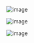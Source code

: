 ![image](https://github.com/user-attachments/assets/81d6df3e-ed3c-4684-a9f8-8a5ece3bb6fd)

![image](https://github.com/user-attachments/assets/82c0f3ec-3d18-4ab3-8c2f-91c92efd7b13)

![image](https://github.com/user-attachments/assets/ddc9392e-ca94-4e7a-a192-6d7c9dc4f6fa)
